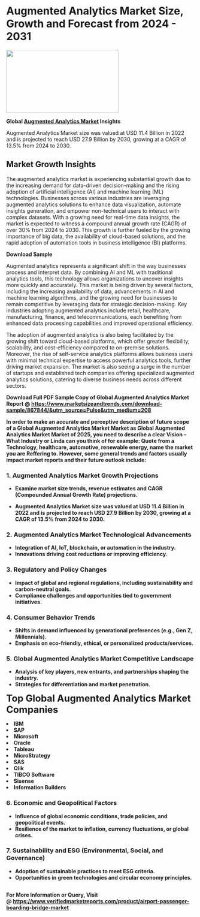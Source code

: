 <H1>Augmented Analytics Market Size, Growth and Forecast from 2024 - 2031</H1><img class="aligncenter size-medium wp-image-584254" src="https://thirdeyenews.in/wp-content/uploads/2024/09/Global-Market-Research-300x168.jpeg" alt="" width="300" height="168" /><p><strong>Global&nbsp;<a href="https://www.marketsizeandtrends.com/download-sample/867844/&amp;utm_source=Pulse&amp;utm_medium=208">Augmented Analytics Market</a> Insights</strong></p><p>Augmented Analytics Market size was valued at USD 11.4 Billion in 2022 and is projected to reach USD 27.9 Billion by 2030, growing at a CAGR of 13.5% from 2024 to 2030.</p><p><h2>Market Growth Insights</h2> <p>The augmented analytics market is experiencing substantial growth due to the increasing demand for data-driven decision-making and the rising adoption of artificial intelligence (AI) and machine learning (ML) technologies. Businesses across various industries are leveraging augmented analytics solutions to enhance data visualization, automate insights generation, and empower non-technical users to interact with complex datasets. With a growing need for real-time data insights, the market is expected to witness a compound annual growth rate (CAGR) of over 30% from 2024 to 2030. This growth is further fueled by the growing importance of big data, the availability of cloud-based solutions, and the rapid adoption of automation tools in business intelligence (BI) platforms.</p> <p><strong>Download Sample</strong></p> <p>Augmented analytics represents a significant shift in the way businesses process and interpret data. By combining AI and ML with traditional analytics tools, this technology allows organizations to uncover insights more quickly and accurately. This market is being driven by several factors, including the increasing availability of data, advancements in AI and machine learning algorithms, and the growing need for businesses to remain competitive by leveraging data for strategic decision-making. Key industries adopting augmented analytics include retail, healthcare, manufacturing, finance, and telecommunications, each benefiting from enhanced data processing capabilities and improved operational efficiency.</p> <p>The adoption of augmented analytics is also being facilitated by the growing shift toward cloud-based platforms, which offer greater flexibility, scalability, and cost-efficiency compared to on-premise solutions. Moreover, the rise of self-service analytics platforms allows business users with minimal technical expertise to access powerful analytics tools, further driving market expansion. The market is also seeing a surge in the number of startups and established tech companies offering specialized augmented analytics solutions, catering to diverse business needs across different sectors.</p> <p><strong></p><p><span class=""><strong>Download Full PDF Sample Copy of Global Augmented Analytics Market Report</strong> @ <a href="https://www.marketsizeandtrends.com/download-sample/867844/&amp;utm_source=Pulse&amp;utm_medium=208" target="_blank">https://www.marketsizeandtrends.com/download-sample/867844/&amp;utm_source=Pulse&amp;utm_medium=208</a></span></p><p>In order to make an accurate and perceptive description of future scope of a Global&nbsp;Augmented Analytics Market Market as Global&nbsp;Augmented Analytics Market Market of 2025, you need to describe a clear Vision &ndash; What Industry or Linda can you think of for example: Quote from a Technology, healthcare, automotive, renewable energy, name the market you are Reffering to. However, some general trends and factors usually impact market reports and their future outlook include:</p><h3>1.&nbsp;<strong>Augmented Analytics Market Growth Projections</strong></h3><ul><li>Examine market size trends, revenue estimates and CAGR (Compounded Annual Growth Rate) projections.</li><li><p>Augmented Analytics Market size was valued at USD 11.4 Billion in 2022 and is projected to reach USD 27.9 Billion by 2030, growing at a CAGR of 13.5% from 2024 to 2030.</p></li></ul><h3>2.&nbsp;<strong>Augmented Analytics Market Technological Advancements</strong></h3><ul><li>Integration of AI, IoT, blockchain, or automation in the industry.</li><li>Innovations driving cost reductions or improving efficiency.</li></ul><h3>3.&nbsp;<strong>Regulatory and Policy Changes</strong></h3><ul><li>Impact of global and regional regulations, including sustainability and carbon-neutral goals.</li><li>Compliance challenges and opportunities tied to government initiatives.</li></ul><h3>4.&nbsp;<strong>Consumer Behavior Trends</strong></h3><ul><li>Shifts in demand influenced by generational preferences (e.g., Gen Z, Millennials).</li><li>Emphasis on eco-friendly, ethical, or personalized products/services.</li></ul><h3>5.&nbsp;<strong>Global Augmented Analytics Market Competitive Landscape</strong></h3><ul><li>Analysis of key players, new entrants, and partnerships shaping the industry.</li><li>Strategies for differentiation and market penetration.</li></ul><p data-pm-slice="1 1 []"><span style="color: inherit; font-family: inherit; font-size: 25px;">Top Global Augmented Analytics Market Companies</span></p><div class="" data-test-id=""><p><li>IBM</li><li> SAP</li><li> Microsoft</li><li> Oracle</li><li> Tableau</li><li> MicroStrategy</li><li> SAS</li><li> Qlik</li><li> TIBCO Software</li><li> Sisense</li><li> Information Builders</li></p></div><h3>6.&nbsp;<strong>Economic and Geopolitical Factors</strong></h3><ul><li>Influence of global economic conditions, trade policies, and geopolitical events.</li><li>Resilience of the market to inflation, currency fluctuations, or global crises.</li></ul><h3>7.&nbsp;<strong>Sustainability and ESG (Environmental, Social, and Governance)</strong></h3><ul><li>Adoption of sustainable practices to meet ESG criteria.</li><li>Opportunities in green technologies and circular economy principles.</li></ul><h2><strong style="font-size: 14px;">For More Information or Query, Visit @&nbsp;</strong><a style="background-color: #ffffff; font-size: 14px;" href="https://www.marketsizeandtrends.com/report/augmented-analytics-market/" target="_blank">https://www.verifiedmarketreports.com/product/airport-passenger-boarding-bridge-market</a></h2>
